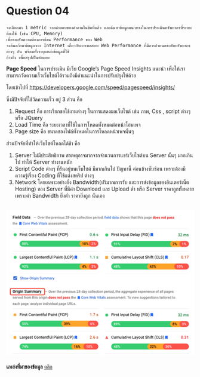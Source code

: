 # Question 04

```
จงเลือกมา 1 metric จากคำตอบของคำถามในข้อที่แล้ว และค้นหาข้อมูลแนวทางในการประเมินทรัพยากรที่ระบบต้องใช้ (เช่น CPU, Memory) 
เพื่อรองรับความต้องการด้าน Performance ของ Web
จงค้นคว้าหาข้อมูลจาก Internet เกี่ยวกับการทดสอบ Web Performance ที่มีการกำหนดระดับทรัพยากรต่างๆ กัน พร้อมทั้งระบุแหล่งข้อมูลที่ใช้
อ้างอิง เพื่อสรุปเป็นคำตอบ
```

**Page Speed**
ในการประเมิน มีเว็บ Google’s Page Speed Insights แนะนำ เพื่อให้เราสามารถวัดความเร็วเว็บไซต์ได้รวมถึงมีคำแนะนำในการปรับปรุงให้ด้วย

โดยเข้าไปที่ https://developers.google.com/speed/pagespeed/insights/   

ซึ่งมีปัจจัยที่ใช้วัดความเร็ว อยู่ 3 ส่วน คือ
1. Request คือ การเรียกขอใช้งานต่างๆ ในการแสดงผลเว็บไซต์ เช่น ภาพ, Css , script ต่างๆ หรือ JQuery
2. Load Time  คือ ระยะเวลาที่ใช้ในการโหลดทั้งหมดต่อหน้าโฮมเพจ
3. Page size คือ ขนาดของไฟล์ทั้งหมดในการโหลดหน้าเพจนั้นๆ

ส่วนปัจจัยที่ทำให้เว็บไซต์โหลดได้ช้า คือ
1. Server  ไม่มีประสิทธิภาพ สาเหตุอาจมากจากจำนวนการแชร์เว็บไซต์บน Server นั้นๆ มากเกินไป ทำให้ Server ทำงานหนัก
2. Script Code ต่างๆ ที่รันอยู่บนเว็บไซต์ มีมากเกินไป ปัญหานี้ ค่อนข้างซับซ้อน เพราะต้องมีความรู้เรื่อง Coding ที่ใช้แต่งสคริป ต่างๆ
3. Network โดยเฉพาะอย่างยิ่ง Bandwidth(ปริมาณการรับ และการส่งข้อมูลของอินเตอร์เน็ต Hosting) ของ Server ที่มีค่า Download และ Upload ต่ำ หรือ Server ราคาถูกทั้งหลาย เพราะค่า Bandwidth ยิ่งต่ำ ราคายิ่งถูก นั่นเอง

![Page Speed](https://github.com/TKishioru/KMITL/blob/main/Year2021_2/01076024%20SOFTWARE%20ARCHITECTURE%20AND%20DESIGN/Lab03/Picture/P41.png)
--------------------------------------------
**แหล่งที่มาของข้อมูล** [คลิก](http://www.seomodify.com/seo/seo-3117/)
